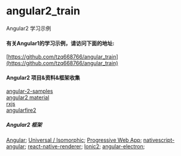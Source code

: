 # angular2_train
Angular2 学习示例

#### 有关Angular1的学习示例，请访问下面的地址:  
[https://github.com/tzq668766/angular_train](https://github.com/tzq668766/angular_train)  






#### Angular2 项目&资料&框架收集
[angular-2-samples](http://www.syntaxsuccess.com/angular-2-samples/#/demo/spreadsheet)  
[angular2 material](https://material.angular.io/)  
[rxjs](https://github.com/Reactive-Extensions/RxJS)  
[angularfire2](https://github.com/angular/angularfire2)  

##### Angular2 框架
[Angular](https://angular.io/);
[Universal / Isomorphic](https://universal.angular.io/);
[Progressive Web App](https://mobile.angular.io/);
[nativescript-angular](https://github.com/NativeScript/nativescript-angular);
[react-native-renderer](https://github.com/angular/react-native-renderer);
[Ionic2](http://ionic.io/2/);
[angular-electron](https://github.com/angular/angular-electron/);
